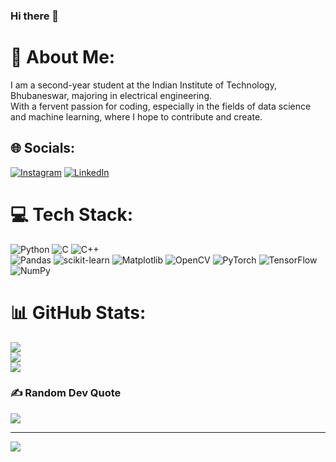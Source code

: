 ### Hi there 👋

# 💫 About Me:
I am a second-year student at the Indian Institute of Technology, Bhubaneswar, majoring in electrical engineering.<br>With a fervent passion for coding, especially in the fields of data science and machine learning, where I hope to contribute and create.<br>


## 🌐 Socials:
[![Instagram](https://img.shields.io/badge/Instagram-%23E4405F.svg?logo=Instagram&logoColor=white)](https://instagram.com/adipuli2004) [![LinkedIn](https://img.shields.io/badge/LinkedIn-%230077B5.svg?logo=linkedin&logoColor=white)](https://linkedin.com/in/aditya-anil-p) 

# 💻 Tech Stack:
![Python](https://img.shields.io/badge/python-3670A0?style=for-the-badge&logo=python&logoColor=ffdd54) ![C](https://img.shields.io/badge/c-%2300599C.svg?style=for-the-badge&logo=c&logoColor=white) ![C++](https://img.shields.io/badge/c++-%2300599C.svg?style=for-the-badge&logo=c%2B%2B&logoColor=white) <br>
![Pandas](https://img.shields.io/badge/pandas-%23150458.svg?style=for-the-badge&logo=pandas&logoColor=white) ![scikit-learn](https://img.shields.io/badge/scikit--learn-%23F7931E.svg?style=for-the-badge&logo=scikit-learn&logoColor=white) ![Matplotlib](https://img.shields.io/badge/Matplotlib-%23ffffff.svg?style=for-the-badge&logo=Matplotlib&logoColor=black) ![OpenCV](https://img.shields.io/badge/opencv-%23white.svg?style=for-the-badge&logo=opencv&logoColor=white)  ![PyTorch](https://img.shields.io/badge/PyTorch-%23EE4C2C.svg?style=for-the-badge&logo=PyTorch&logoColor=white) ![TensorFlow](https://img.shields.io/badge/TensorFlow-%23FF6F00.svg?style=for-the-badge&logo=TensorFlow&logoColor=white) ![NumPy](https://img.shields.io/badge/numpy-%23013243.svg?style=for-the-badge&logo=numpy&logoColor=white)
# 📊 GitHub Stats:
![](https://github-readme-stats.vercel.app/api?username=Adipuli2004&theme=dark&hide_border=false&include_all_commits=true&count_private=false)<br/>
![](https://github-readme-streak-stats.herokuapp.com/?user=Adipuli2004&theme=dark&hide_border=false)<br/>
![](https://github-readme-stats.vercel.app/api/top-langs/?username=Adipuli2004&theme=dark&hide_border=false&include_all_commits=true&count_private=false&layout=compact)

### ✍️ Random Dev Quote
![](https://quotes-github-readme.vercel.app/api?type=horizontal&theme=radical)

---
[![](https://visitcount.itsvg.in/api?id=Adipuli2004&icon=0&color=0)](https://visitcount.itsvg.in)

<!-- Proudly created with GPRM ( https://gprm.itsvg.in ) -->
